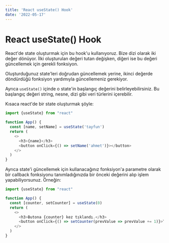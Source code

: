 ```yaml
---
title: 'React useState() Hook'
date: '2022-05-17'
---
```


# React useState() Hook

React'de state oluşturmak için bu hook'u kullanıyoruz. Bize dizi olarak iki değer dönüyor. İlki oluşturulan değeri tutan değişken, diğeri ise bu değeri güncellemek için gerekli fonksiyon.

Oluşturduğunuz state'leri doğrudan güncellemek yerine, ikinci değerde döndürdüğü fonksiyon yardımıyla güncellemeniz gerekiyor.

Ayrıca `useState()` içinde o state'in başlangıç değerini belirleyebilirsiniz. Bu başlangıç değeri string, nesne, dizi gibi veri türlerini içerebilir.

Kısaca react'de bir state oluşturmak şöyle:

```js
import {useState} from "react"

function App() {
  const [name, setName] = useState('tayfun')
  return (
    <>
      <h3>{name}</h3>
      <button onClick={() => setName('ahmet')}></button>
    </>
  )
}
```

Ayrıca state'i güncellemek için kullanacağınız fonksiyon'a parametre olarak bir callback fonksiyonu tanımladığınızda bir önceki değerini alıp işlem yapabiliyorsunuz. Örneğin:

```js
import {useState} from "react"

function App() {
  const [counter, setCounter] = useState(0)
  return (
    <>
      <h3>Butona {counter} kez tıklandı.</h3>
      <button onClick={() => setCounter(prevValue => prevValue += 1)}>Tıkla</button>
    </>
  )
}
```

